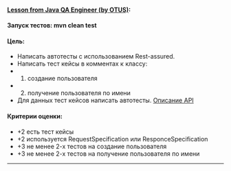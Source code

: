 #### [Lesson from Java QA Engineer (by OTUS)][link]:
#### Запуск тестов: mvn clean test

#### Цель:
- Написать автотесты с использованием Rest-assured.
- Написать тест кейсы в комментах к классу:
- 1) создание пользователя
- 2) получение пользователя по имени
- Для данных тест кейсов написать автотесты. [Описание API][swagger]

#### Критерии оценки:
- +2 есть тест кейсы 
- +2 используется RequestSpecification или ResponceSpecification 
- +3 не менее 2-х тестов на создание пользователя 
- +3 не менее 2-х тестов на получение пользователя по имени

---

[//]: # (These are reference links used in the body of this note and get stripped out when the markdown processor does its job. There is no need to format nicely because it shouldn't be seen. Thanks SO - http://stackoverflow.com/questions/4823468/store-comments-in-markdown-syntax)

[link]: <https://otus.ru/learning/102096/>
[swagger]: <https://petstore.swagger.io>